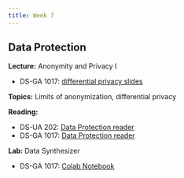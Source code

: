 ```yaml
---
title: Week 7
---
```


## Data Protection

**Lecture:** Anonymity and Privacy I

* DS-GA 1017: [differential privacy slides](../../../assets/7_8_Privacy_1017.pdf)

**Topics:** Limits of anonymization, differential privacy

**Reading:**
* DS-UA 202: [Data Protection reader](../../../assets/protection_reader__ua202.pdf)
* DS-GA 1017: [Data Protection reader](../../../assets/protection_reader.pdf)

**Lab:** Data Synthesizer

* DS-GA 1017: [Colab Notebook](https://colab.research.google.com/drive/1B0L4-VJbTZanptPMml4i-H442EfG5noZ?usp=sharing)
